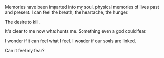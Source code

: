Memories have been imparted into my soul, physical memories of lives past and present. I can feel the breath, the heartache, the hunger. 

The desire to kill. 

It's clear to me now what hunts me. Something even a god could fear. 

I wonder if it can feel what I feel. I wonder if our souls are linked.

Can it feel my fear?